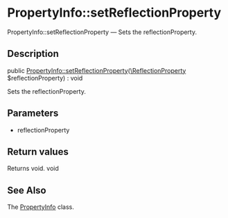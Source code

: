 PropertyInfo::setReflectionProperty
================

PropertyInfo::setReflectionProperty — Sets the reflectionProperty.

Description
---------------


public [PropertyInfo::setReflectionProperty](https://github.com/lingtalfi/DocTools/blob/master/doc/api/DocTools/Info/PropertyInfo/setReflectionProperty.md)([\ReflectionProperty](http://php.net/manual/en/class.reflectionproperty.php) $reflectionProperty) : void




Sets the reflectionProperty.




Parameters
--------------

- reflectionProperty
    

Return values
----------------

Returns void.
void








See Also
-----------

The [PropertyInfo](https://github.com/lingtalfi/DocTools/blob/master/doc/api/DocTools/Info/PropertyInfo.md) class.

